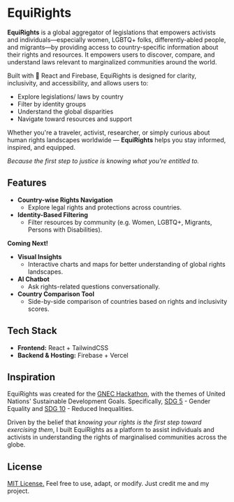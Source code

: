 # EquiRights

**EquiRights** is a  global aggregator of legislations that empowers activists and individuals—especially women, LGBTQ+ folks, differently-abled people, and migrants—by providing access to country-specific information about their rights and resources. It empowers users to discover, compare, and understand laws relevant to marginalized communities around the world.

Built with 💙 React and Firebase, EquiRights is designed for clarity, inclusivity, and accessibility, and allows users to:

- Explore legislations/ laws by country
- Filter by identity groups
- Understand the global disparities
- Navigate toward resources and support

Whether you're a traveler, activist, researcher, or simply curious about human rights landscapes worldwide — **EquiRights** helps you stay informed, inspired, and equipped.

*Because the first step to justice is knowing what you're entitled to.*

## Features

- **Country-wise Rights Navigation**
  - Explore legal rights and protections across countries.
- **Identity-Based Filtering**
  - Filter resources by community (e.g. Women, LGBTQ+, Migrants, Persons with Disabilities).

**Coming Next!**
- **Visual Insights**
  - Interactive charts and maps for better understanding of global rights landscapes.
- **AI Chatbot**
  - Ask rights-related questions conversationally.
- **Country Comparison Tool**
  - Side-by-side comparison of countries based on rights and inclusivity scores. 

## Tech Stack

- **Frontend:** React + TailwindCSS
- **Backend & Hosting:** Firebase + Vercel

## Inspiration

EquiRights was created for the [GNEC Hackathon](https://gnec-hackathon-2025-spring.devpost.com/), with the themes of United Nations' Sustainable Development Goals. Specifically, [SDG 5](https://sdgs.un.org/goals/goal5) - Gender Equality and [SDG 10](https://sdgs.un.org/goals/goal10) - Reduced Inequalities.

Driven by the belief that *knowing your rights is the first step toward exercising them*, I built EquiRights as a platform to assist individuals and activists in understanding the rights of marginalised communities across the globe.

## License

[MIT License.](https://github.com/vams-skn/equirights/blob/main/LICENSE) Feel free to use, adapt, or modify. Just credit me and my project.